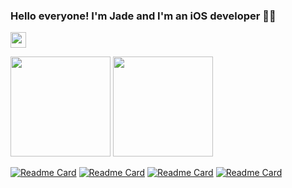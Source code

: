 ### Hello everyone! I'm Jade and I'm an iOS developer :fairy_woman:

<img height="25em" src="https://visitor-badge.glitch.me/badge?page_id=mockada.mockada&left_color=pink&right_color=black" />

<img height="160em" src="https://github-readme-stats.vercel.app/api?username=mockada&count_private=true&include_all_commits=true&bg_color=262626&text_color=ffffff&icon_color=ff8aa8&show_icons=true&title_color=ffb7ca&hide=stars,issues,contribs" /> <img height="160em" src="https://github-readme-stats.vercel.app/api/top-langs/?username=mockada&count_private=true&include_all_commits=true&bg_color=262626&text_color=ffffff&title_color=ffb7ca&layout=compact" />

[![Readme Card](https://github-readme-stats.vercel.app/api/pin/?username=mockada&repo=Moov&title_color=ffb7ca&bg_color=262626&text_color=ffffff&icon_color=ff8aa8)](https://github.com/mockada/moov) [![Readme Card](https://github-readme-stats.vercel.app/api/pin/?username=mockada&repo=LittleSearch&title_color=ffb7ca&bg_color=262626&text_color=ffffff&icon_color=ff8aa8)](https://github.com/mockada/LittleSearch)
[![Readme Card](https://github-readme-stats.vercel.app/api/pin/?username=mockada&repo=NetworkCore&title_color=ffb7ca&bg_color=262626&text_color=ffffff&icon_color=ff8aa8)](https://github.com/mockada/NetworkCore) [![Readme Card](https://github-readme-stats.vercel.app/api/pin/?username=mockada&repo=SpotifySiriSwiftUI&title_color=ffb7ca&bg_color=262626&text_color=ffffff&icon_color=ff8aa8)](https://github.com/mockada/SpotifySiriSwiftUI)

<!--
**mockada/mockada** is a ✨ _special_ ✨ repository because its `README.md` (this file) appears on your GitHub profile.

Here are some ideas to get you started:

- 🔭 I’m currently working on ...
- 🌱 I’m currently learning ...
- 👯 I’m looking to collaborate on ...
- 🤔 I’m looking for help with ...
- 💬 Ask me about ...
- 📫 How to reach me: ...
- 😄 Pronouns: ...
- ⚡ Fun fact: ...
-->
